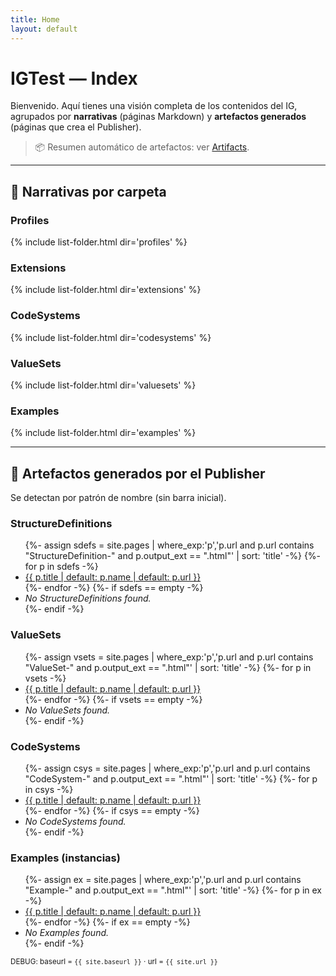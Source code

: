 ```yaml
---
title: Home
layout: default
---
```


# IGTest — Index

Bienvenido. Aquí tienes una visión completa de los contenidos del IG, agrupados por **narrativas** (páginas Markdown) y **artefactos generados** (páginas que crea el Publisher).

> 📦 Resumen automático de artefactos: ver [Artifacts](artifacts.html).

---

## 🔖 Narrativas por carpeta


### Profiles
{% include list-folder.html dir='profiles' %}

### Extensions
{% include list-folder.html dir='extensions' %}

### CodeSystems
{% include list-folder.html dir='codesystems' %}

### ValueSets
{% include list-folder.html dir='valuesets' %}

### Examples
{% include list-folder.html dir='examples' %}

---

## 🧬 Artefactos generados por el Publisher

Se detectan por patrón de nombre (sin barra inicial).

### StructureDefinitions
<ul class="list">
{%- assign sdefs = site.pages | where_exp:'p','p.url and p.url contains "StructureDefinition-" and p.output_ext == ".html"' | sort: 'title' -%}
{%- for p in sdefs -%}
  <li><a href="{{ p.url | relative_url }}">{{ p.title | default: p.name | default: p.url }}</a></li>
{%- endfor -%}
{%- if sdefs == empty -%}
  <li><em>No StructureDefinitions found.</em></li>
{%- endif -%}
</ul>

### ValueSets
<ul class="list">
{%- assign vsets = site.pages | where_exp:'p','p.url and p.url contains "ValueSet-" and p.output_ext == ".html"' | sort: 'title' -%}
{%- for p in vsets -%}
  <li><a href="{{ p.url | relative_url }}">{{ p.title | default: p.name | default: p.url }}</a></li>
{%- endfor -%}
{%- if vsets == empty -%}
  <li><em>No ValueSets found.</em></li>
{%- endif -%}
</ul>

### CodeSystems
<ul class="list">
{%- assign csys = site.pages | where_exp:'p','p.url and p.url contains "CodeSystem-" and p.output_ext == ".html"' | sort: 'title' -%}
{%- for p in csys -%}
  <li><a href="{{ p.url | relative_url }}">{{ p.title | default: p.name | default: p.url }}</a></li>
{%- endfor -%}
{%- if csys == empty -%}
  <li><em>No CodeSystems found.</em></li>
{%- endif -%}
</ul>

### Examples (instancias)
<ul class="list">
{%- assign ex = site.pages | where_exp:'p','p.url and p.url contains "Example-" and p.output_ext == ".html"' | sort: 'title' -%}
{%- for p in ex -%}
  <li><a href="{{ p.url | relative_url }}">{{ p.title | default: p.name | default: p.url }}</a></li>
{%- endfor -%}
{%- if ex == empty -%}
  <li><em>No Examples found.</em></li>
{%- endif -%}
</ul>

<p><small>DEBUG: baseurl = <code>{{ site.baseurl }}</code> · url = <code>{{ site.url }}</code></small></p>
